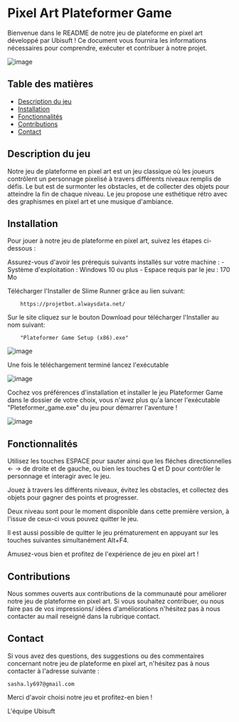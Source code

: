 # Pixel Art Plateformer Game

Bienvenue dans le README de notre jeu de plateforme en pixel art développé par Ubisuft ! Ce document vous fournira les informations nécessaires pour comprendre, exécuter et contribuer à notre projet.

![image](https://github.com/Sasha697/Plateformer_Game/assets/91870976/acd6f952-a3e3-4b9e-ba80-72c869895397)

## Table des matières

- [Description du jeu](#descriptiondujeu)
- [Installation](#installation)
- [Fonctionnalités](#fonctionnalités)
- [Contributions](#contributions)
- [Contact](#contact)

## Description du jeu

Notre jeu de plateforme en pixel art est un jeu classique où les joueurs contrôlent un personnage pixelisé à travers différents niveaux remplis de défis. Le but est de surmonter les obstacles, et de collecter des objets pour atteindre la fin de chaque niveau. Le jeu propose une esthétique rétro avec des graphismes en pixel art et une musique d'ambiance.

## Installation

Pour jouer à notre jeu de plateforme en pixel art, suivez les étapes ci-dessous :

Assurez-vous d'avoir les prérequis suivants installés sur votre machine :
        - Système d'exploitation : Windows 10 ou plus
        - Espace requis par le jeu : 170 Mo

Télécharger l'Installer de Slime Runner grâce au lien suivant:

        https://projetbot.alwaysdata.net/
        
Sur le site cliquez sur le bouton Download pour télécharger l'Installer au nom suivant:

        "Plateformer Game Setup (x86).exe"

![image](https://github.com/Sasha697/Plateformer_Game/assets/91870976/ab122eae-5801-4791-a174-2647df5dd424)

Une fois le téléchargement terminé lancez l'exécutable

![image](https://github.com/Sasha697/Plateformer_Game/assets/91870976/b6e86a0a-92a9-4c0e-9a69-ac7868243c3d)

Cochez vos préférences d'installation et installer le jeu Plateformer Game dans le dossier de votre choix, vous n'avez plus qu'a lancer l'exécutable "Pleteformer_game.exe" du jeu pour démarrer l'aventure !

![image](https://github.com/Sasha697/Plateformer_Game/assets/91870976/156dc219-9aec-43bc-97c0-590ee5cc3ffa)

    
## Fonctionnalités

Utilisez les touches ESPACE pour sauter ainsi que les fléches directionnelles <- -> de droite et de gauche, ou bien les touches Q et D pour contrôler le personnage et interagir avec le jeu.

Jouez à travers les différents niveaux, évitez les obstacles, et collectez des objets pour gagner des points et progresser.
    
Deux niveau sont pour le moment disponible dans cette première version, à l'issue de ceux-ci vous pouvez quitter le jeu.
    
Il est aussi possible de quitter le jeu prématurement en appuyant sur les touches suivantes simultanément Alt+F4.

Amusez-vous bien et profitez de l'expérience de jeu en pixel art !

## Contributions

Nous sommes ouverts aux contributions de la communauté pour améliorer notre jeu de plateforme en pixel art. Si vous souhaitez contribuer, ou nous faire pas de vos impressions/ idées d'améliorations n'hésitez pas à nous contacter au mail reseigné dans la rubrique contact.

## Contact

Si vous avez des questions, des suggestions ou des commentaires concernant notre jeu de plateforme en pixel art, n'hésitez pas à nous contacter à l'adresse suivante :
            
    sasha.ly697@gmail.com

Merci d'avoir choisi notre jeu et profitez-en bien !

L'équipe Ubisuft
